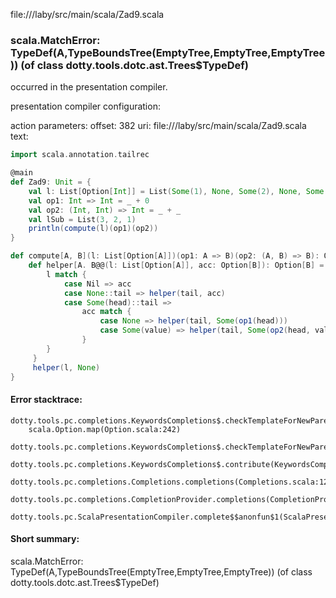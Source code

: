 file://<WORKSPACE>/laby/src/main/scala/Zad9.scala
### scala.MatchError: TypeDef(A,TypeBoundsTree(EmptyTree,EmptyTree,EmptyTree)) (of class dotty.tools.dotc.ast.Trees$TypeDef)

occurred in the presentation compiler.

presentation compiler configuration:


action parameters:
offset: 382
uri: file://<WORKSPACE>/laby/src/main/scala/Zad9.scala
text:
```scala
import scala.annotation.tailrec

@main
def Zad9: Unit = {
    val l: List[Option[Int]] = List(Some(1), None, Some(2), None, Some(3), Some(4))
    val op1: Int => Int = _ + 0
    val op2: (Int, Int) => Int = _ + _
    val lSub = List(3, 2, 1)
    println(compute(l)(op1)(op2))
}

def compute[A, B](l: List[Option[A]])(op1: A => B)(op2: (A, B) => B): Option[B] = {
    def helper[A. B@@(l: List[Option[A]], acc: Option[B]): Option[B] = {
        l match {
            case Nil => acc
            case None::tail => helper(tail, acc)
            case Some(head)::tail =>
                acc match {
                    case None => helper(tail, Some(op1(head)))
                    case Some(value) => helper(tail, Some(op2(head, value)))
                }
        }
     }
     helper(l, None)
}

```



#### Error stacktrace:

```
dotty.tools.pc.completions.KeywordsCompletions$.checkTemplateForNewParents$$anonfun$2(KeywordsCompletions.scala:218)
	scala.Option.map(Option.scala:242)
	dotty.tools.pc.completions.KeywordsCompletions$.checkTemplateForNewParents(KeywordsCompletions.scala:215)
	dotty.tools.pc.completions.KeywordsCompletions$.contribute(KeywordsCompletions.scala:44)
	dotty.tools.pc.completions.Completions.completions(Completions.scala:124)
	dotty.tools.pc.completions.CompletionProvider.completions(CompletionProvider.scala:90)
	dotty.tools.pc.ScalaPresentationCompiler.complete$$anonfun$1(ScalaPresentationCompiler.scala:146)
```
#### Short summary: 

scala.MatchError: TypeDef(A,TypeBoundsTree(EmptyTree,EmptyTree,EmptyTree)) (of class dotty.tools.dotc.ast.Trees$TypeDef)